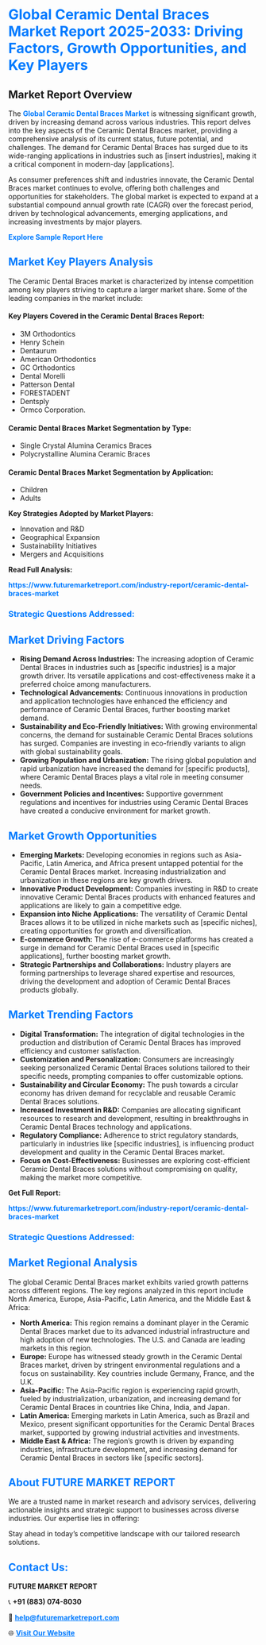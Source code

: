 <h1 style="color: #007BFF;">Global Ceramic Dental Braces Market Report 2025-2033: Driving Factors, Growth Opportunities, and Key Players</h1>

<section id="overview">
<h2>Market Report Overview</h2>
<p>The <a href="https://www.futuremarketreport.com/industry-report/ceramic-dental-braces-market" style="color: #007BFF; text-decoration: none;"><strong>Global Ceramic Dental Braces Market</strong></a> is witnessing significant growth, driven by increasing demand across various industries. This report delves into the key aspects of the Ceramic Dental Braces market, providing a comprehensive analysis of its current status, future potential, and challenges. The demand for Ceramic Dental Braces has surged due to its wide-ranging applications in industries such as [insert industries], making it a critical component in modern-day [applications].</p>
<p>As consumer preferences shift and industries innovate, the Ceramic Dental Braces market continues to evolve, offering both challenges and opportunities for stakeholders. The global market is expected to expand at a substantial compound annual growth rate (CAGR) over the forecast period, driven by technological advancements, emerging applications, and increasing investments by major players.</p>
</section>

<section id="overview">
<p><a href="https://www.futuremarketreport.com/request-sample/reportId=79163" style="color: #007BFF; text-decoration: none;"><strong>Explore Sample Report Here</strong></a></p>
</section>

<section id="key-players">
<h2 style="color: #007BFF;">Market Key Players Analysis</h2>
<p>The Ceramic Dental Braces market is characterized by intense competition among key players striving to capture a larger market share. Some of the leading companies in the market include:</p>
<h4>Key Players Covered in the Ceramic Dental Braces Report:</h4>
<ul><li>3M Orthodontics</li><li>Henry Schein</li><li>Dentaurum</li><li>American Orthodontics</li><li>GC Orthodontics</li><li>Dental Morelli</li><li>Patterson Dental</li><li>FORESTADENT</li><li>Dentsply</li><li>Ormco Corporation.</li></ul>
<h4>Ceramic Dental Braces Market Segmentation by Type:</h4>
<ul><li>Single Crystal Alumina Ceramics Braces</li><li>Polycrystalline Alumina Ceramic Braces</li></ul>

<h4>Ceramic Dental Braces Market Segmentation by Application:</h4>
<ul><li>Children</li><li>Adults</li></ul>
<p><strong>Key Strategies Adopted by Market Players:</strong></p>
<ul>
<li>Innovation and R&D</li>
<li>Geographical Expansion</li>
<li>Sustainability Initiatives</li>
<li>Mergers and Acquisitions</li>
</ul>
</section>

<section>
<p><strong>Read Full Analysis: </strong></p><a href="https://www.futuremarketreport.com/industry-report/ceramic-dental-braces-market" style="color: #007BFF; text-decoration: none;"><strong>https://www.futuremarketreport.com/industry-report/ceramic-dental-braces-market</strong></a>
<h3 style="color: #007BFF;">Strategic Questions Addressed:</h3>
</section>

<section id="driving-factors">
<h2 style="color: #007BFF;">Market Driving Factors</h2>
<ul>
<li><strong>Rising Demand Across Industries:</strong> The increasing adoption of Ceramic Dental Braces in industries such as [specific industries] is a major growth driver. Its versatile applications and cost-effectiveness make it a preferred choice among manufacturers.</li>
<li><strong>Technological Advancements:</strong> Continuous innovations in production and application technologies have enhanced the efficiency and performance of Ceramic Dental Braces, further boosting market demand.</li>
<li><strong>Sustainability and Eco-Friendly Initiatives:</strong> With growing environmental concerns, the demand for sustainable Ceramic Dental Braces solutions has surged. Companies are investing in eco-friendly variants to align with global sustainability goals.</li>
<li><strong>Growing Population and Urbanization:</strong> The rising global population and rapid urbanization have increased the demand for [specific products], where Ceramic Dental Braces plays a vital role in meeting consumer needs.</li>
<li><strong>Government Policies and Incentives:</strong> Supportive government regulations and incentives for industries using Ceramic Dental Braces have created a conducive environment for market growth.</li>
</ul>
</section>

<section id="growth-opportunities">
<h2 style="color: #007BFF;">Market Growth Opportunities</h2>
<ul>
<li><strong>Emerging Markets:</strong> Developing economies in regions such as Asia-Pacific, Latin America, and Africa present untapped potential for the Ceramic Dental Braces market. Increasing industrialization and urbanization in these regions are key growth drivers.</li>
<li><strong>Innovative Product Development:</strong> Companies investing in R&D to create innovative Ceramic Dental Braces products with enhanced features and applications are likely to gain a competitive edge.</li>
<li><strong>Expansion into Niche Applications:</strong> The versatility of Ceramic Dental Braces allows it to be utilized in niche markets such as [specific niches], creating opportunities for growth and diversification.</li>
<li><strong>E-commerce Growth:</strong> The rise of e-commerce platforms has created a surge in demand for Ceramic Dental Braces used in [specific applications], further boosting market growth.</li>
<li><strong>Strategic Partnerships and Collaborations:</strong> Industry players are forming partnerships to leverage shared expertise and resources, driving the development and adoption of Ceramic Dental Braces products globally.</li>
</ul>
</section>

<section id="trending-factors">
<h2 style="color: #007BFF;">Market Trending Factors</h2>
<ul>
<li><strong>Digital Transformation:</strong> The integration of digital technologies in the production and distribution of Ceramic Dental Braces has improved efficiency and customer satisfaction.</li>
<li><strong>Customization and Personalization:</strong> Consumers are increasingly seeking personalized Ceramic Dental Braces solutions tailored to their specific needs, prompting companies to offer customizable options.</li>
<li><strong>Sustainability and Circular Economy:</strong> The push towards a circular economy has driven demand for recyclable and reusable Ceramic Dental Braces solutions.</li>
<li><strong>Increased Investment in R&D:</strong> Companies are allocating significant resources to research and development, resulting in breakthroughs in Ceramic Dental Braces technology and applications.</li>
<li><strong>Regulatory Compliance:</strong> Adherence to strict regulatory standards, particularly in industries like [specific industries], is influencing product development and quality in the Ceramic Dental Braces market.</li>
<li><strong>Focus on Cost-Effectiveness:</strong> Businesses are exploring cost-efficient Ceramic Dental Braces solutions without compromising on quality, making the market more competitive.</li>
</ul>
</section>

<section>
<p><strong>Get Full Report: </strong></p><a href="https://www.futuremarketreport.com/industry-report/ceramic-dental-braces-market" style="color: #007BFF; text-decoration: none;"><strong>https://www.futuremarketreport.com/industry-report/ceramic-dental-braces-market</strong></a>
<h3 style="color: #007BFF;">Strategic Questions Addressed:</h3>
</section>


<section id="regional-analysis">
<h2 style="color: #007BFF;">Market Regional Analysis</h2>
<p>The global Ceramic Dental Braces market exhibits varied growth patterns across different regions. The key regions analyzed in this report include North America, Europe, Asia-Pacific, Latin America, and the Middle East & Africa:</p>
<ul>
<li><strong>North America:</strong> This region remains a dominant player in the Ceramic Dental Braces market due to its advanced industrial infrastructure and high adoption of new technologies. The U.S. and Canada are leading markets in this region.</li>
<li><strong>Europe:</strong> Europe has witnessed steady growth in the Ceramic Dental Braces market, driven by stringent environmental regulations and a focus on sustainability. Key countries include Germany, France, and the U.K.</li>
<li><strong>Asia-Pacific:</strong> The Asia-Pacific region is experiencing rapid growth, fueled by industrialization, urbanization, and increasing demand for Ceramic Dental Braces in countries like China, India, and Japan.</li>
<li><strong>Latin America:</strong> Emerging markets in Latin America, such as Brazil and Mexico, present significant opportunities for the Ceramic Dental Braces market, supported by growing industrial activities and investments.</li>
<li><strong>Middle East & Africa:</strong> The region’s growth is driven by expanding industries, infrastructure development, and increasing demand for Ceramic Dental Braces in sectors like [specific sectors].</li>
</ul>
</section>

<footer>
<h2 style="color: #007BFF;">About FUTURE MARKET REPORT</h2>
<p>We are a trusted name in market research and advisory services, delivering actionable insights and strategic support to businesses across diverse industries. Our expertise lies in offering:</p>

<p>Stay ahead in today’s competitive landscape with our tailored research solutions.</p>

<h2 style="color: #007BFF;">Contact Us:</h2>
<p><strong>FUTURE MARKET REPORT</strong></p>
<p>📞 <strong>+91 (883) 074-8030</strong></p>
<p>📧 <strong><a href="mailto:help@futuremarketreport.com" style="color: #007BFF;">help@futuremarketreport.com</a></strong></p>
<p>🌐 <strong><a href="https://www.futuremarketreport.com/" style="color: #007BFF;">Visit Our Website</a></strong></p>
</footer>